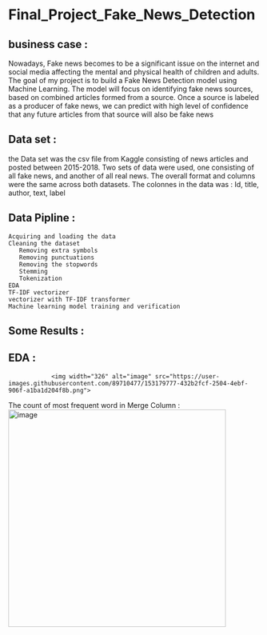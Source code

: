 # Final_Project_Fake_News_Detection

## business case : 
 Nowadays, Fake news becomes to be a significant issue on the internet and social media affecting the mental and physical health of children and adults.
 The goal of my project is to build a Fake News Detection model using Machine Learning. The model will focus on identifying fake news sources, based on combined articles formed  from a source. Once a source is labeled as a producer of fake news, we can predict with high level of confidence that any future articles from that source will also be fake    news
 
 ## Data set : 
  the Data set was the csv file from Kaggle consisting of news articles and posted between 2015-2018. Two sets of data were used, one consisting of all fake news, and another     of all real news. The overall format and columns were the same across both datasets.
  The colonnes in the data was :
    Id,  title, author,	text, 	label
    
 ## Data Pipline :
    Acquiring and loading the data
    Cleaning the dataset
       Removing extra symbols 
       Removing punctuations
       Removing the stopwords
       Stemming
       Tokenization
    EDA
    TF-IDF vectorizer
    vectorizer with TF-IDF transformer
    Machine learning model training and verification
 ## Some Results : 
  ## EDA : 
                <img width="326" alt="image" src="https://user-images.githubusercontent.com/89710477/153179777-432b2fcf-2504-4ebf-906f-a1ba1d204f8b.png">
  The count of most frequent word in Merge Column :
                <img width="435" alt="image" src="https://user-images.githubusercontent.com/89710477/153180271-33df28fb-2162-423c-9606-cf15408f4ad6.png">
